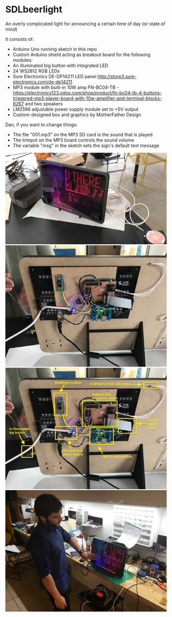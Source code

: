 # SDLbeerlight

An overly complicated light for announcing a certain time of day (or state of mind)

It consists of:

- Arduino Uno running sketch in this repo
- Custom Arduino shield acting as breakout board for the following modules:
- An illuminated big button with integrated LED
- 24 WS2812 RGB LEDs
- Sure Electronics DE-DP14211 LED panel http://store3.sure-electronics.com/de-dp14211
- MP3 module with built-in 10W amp FN-BC04-TB -  https://electronics123.odoo.com/shop/product/fn-bc04-tb-4-buttons-triggered-mp3-player-board-with-10w-amplifier-and-terminal-blocks-8267 and two speakers
- LM2596 adjustable power supply module set to +5V output
- Custom-designed box and graphics by MotherFather Design

Dan, if you want to change things:
- The file "001.mp3" on the MP3 SD card is the sound that is played
- The trimpot on the MP3 board controls the sound volume
- The variable "msg" in the sketch sets the sign's default text message


![front](docs/sdlbeerlight-front.jpg)
![back](docs/sdlbeerlight-back.jpg)
![back-annotated](docs/sdlbeerlight-back-annotated.jpg)
![inuse](docs/sdlbeerlight-in-use-alberto.jpg)
